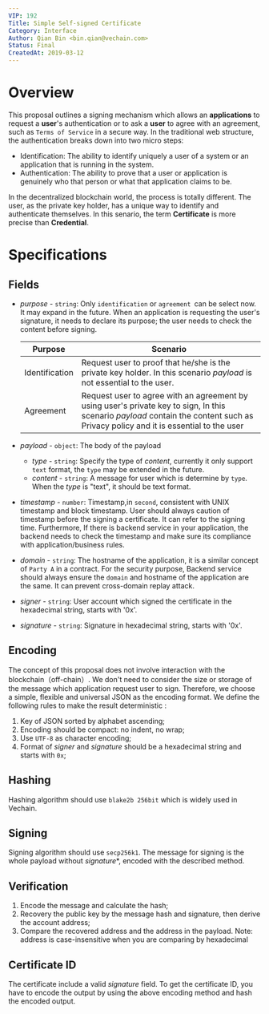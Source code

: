 ```yaml
---
VIP: 192
Title: Simple Self-signed Certificate
Category: Interface
Author: Qian Bin <bin.qian@vechain.com>
Status: Final
CreatedAt: 2019-03-12
---
```


# Overview

This proposal outlines a signing mechanism which allows an **applications** to request a **user**'s authentication or to ask a **user** to agree with an agreement, such as `Terms of Service` in a secure way. In the traditional web structure, the authentication breaks down into two micro steps:

- Identification: The ability to identify uniquely a user of a system or an application that is running in the system.
- Authentication: The ability to prove that a user or application is genuinely who that person or what that application claims to be.

In the decentralized blockchain world, the process is totally different. The user, as the private key holder, has a unique way to identify and authenticate themselves. In this senario, the term **Certificate** is more precise than **Credential**.


# Specifications

## Fields

* *purpose* - `string`: Only `identification` or `agreement `can be select now. It may expand in the future. When an application is requesting the user's signature, it needs to declare its purpose; the user needs to check the content before signing.

    | Purpose | Scenario |
    | --- | --- |
    | Identification | Request user to proof that he/she is the private key holder. In this scenario *payload* is not essential to the user. |
    | Agreement | Request user to agree with an agreement by using user's private key to sign, In this scenario *payload* contain the content such as Privacy policy and it is essential to the user |

* *payload* - `object`: The body of the payload

    * *type* - `string`: Specify the type of *content*, currently it only support `text` format, the `type` may be extended in the future.
    * *content* - `string`: A message for user which is determine by `type`. When the *type* is "text", it should be text format.

* *timestamp* - `number`: Timestamp,in `second`, consistent with UNIX timestamp and block timestamp. User should always caution of timestamp before the signing a certificate. It can refer to the signing time. Furthermore, If there is backend service in your application, the backend needs to check the timestamp and make sure its compliance with application/business rules.

* *domain* - `string`: The hostname of the application, it is a similar concept of `Party A` in a contract. For the security purpose, Backend service should always ensure the `domain` and hostname of the application are the same. It can prevent cross-domain replay attack.
* *signer* - `string`: User account which signed the certificate in the hexadecimal string, starts with '0x'.

* *signature* - `string`: Signature in hexadecimal string, starts with '0x'.

## Encoding

The concept of this proposal does not involve interaction with the blockchain（off-chain）. We don't need to consider the size or storage of the message which application request user to sign. Therefore, we choose a simple, flexible and universal JSON as the encoding format. We define the following rules to make the result deterministic : 

1. Key of JSON sorted by alphabet ascending;
2. Encoding should be compact: no indent, no wrap;
3. Use `UTF-8` as character encoding;
4. Format of *signer* and *signature* should be a hexadecimal string and starts with `0x`;

## Hashing

Hashing algorithm should use `blake2b 256bit` which is widely used in Vechain.

## Signing

Signing algorithm should use `secp256k1`. The message for signing is the whole payload without *signature**, encoded with the described method.

## Verification

1. Encode the message and calculate the hash;
2. Recovery the public key by the message hash and signature, then derive the account address;
3. Compare the recovered address and the address in the payload. Note: address is case-insensitive when you are comparing by hexadecimal 

## Certificate ID

The certificate include a valid *signature* field. To get the certificate ID, you have to encode the output by using the above encoding method and hash the encoded output.
